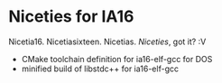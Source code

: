 # Niceties for IA16
Nicetia16. Nicetiasixteen. Nicetias. *Niceties*, got it? :V

- CMake toolchain definition for ia16-elf-gcc for DOS
- minified build of libstdc++ for ia16-elf-gcc

